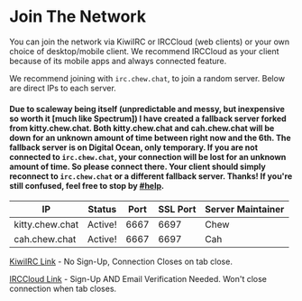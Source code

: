 # Join The Network

You can join the network via KiwiIRC or IRCCloud (web clients) or your own choice of desktop/mobile client. We recommend IRCCloud as your client because of its mobile apps and always connected feature.

We recommend joining with `irc.chew.chat`, to join a random server. Below are direct IPs to each server.


#### Due to scaleway being itself (unpredictable and messy, but inexpensive so worth it [much like Spectrum]) I have created a fallback server forked from kitty.chew.chat. Both kitty.chew.chat and cah.chew.chat will be down for an unknown amount of time between right now and the 6th. The fallback server is on Digital Ocean, only temporary. If you are not connected to `irc.chew.chat`, your connection will be lost for an unknown amount of time. So please connect there. Your client should simply reconnect to `irc.chew.chat` or a different fallback server. Thanks! If you're still confused, feel free to stop by [#help](https://www.irccloud.com/invite?channel=%23help&hostname=irc.chew.chat&port=6697&ssl=1).

IP              | Status  | Port | SSL Port | Server Maintainer
--------------- | ------- | ---- | -------- | -----------------
kitty.chew.chat | Active! | 6667 | 6697     | Chew
cah.chew.chat   | Active! | 6667 | 6697     | Cah

[KiwiIRC Link](http://chew.chat/webchat) - No Sign-Up, Connection Closes on tab close.

[IRCCloud Link](https://www.irccloud.com/invite?channel=%23lobby&hostname=irc.chew.chat&port=6697&ssl=1) - Sign-Up AND Email Verification Needed. Won't close connection when tab closes.
